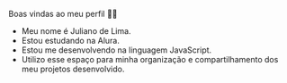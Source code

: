 Boas vindas ao meu perfil 💙💙

- Meu nome é Juliano de Lima.
- Estou estudando na Alura.
- Estou me desenvolvendo na linguagem JavaScript.
- Utilizo esse espaço para minha organização e compartilhamento dos meu projetos desenvolvido.
